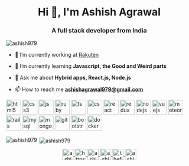 <h1 align="center">Hi 👋, I'm Ashish Agrawal</h1>
<h3 align="center">A full stack developer from India</h3>

<p align="left"> <img src="https://komarev.com/ghpvc/?username=ashish979" alt="ashish979" /> </p>

- 🔭 I’m currently working at [Rakuten](https://corp.rakuten.co.in/)

- 🌱 I’m currently learning **Javascript, the Good and Weird parts**

- 💬 Ask me about **Hybrid apps, React.js, Node.js**

- 📫 How to reach me **ashishagrawal979@gmail.com**

<p align="left">
  <img src="https://devicons.github.io/devicon/devicon.git/icons/html5/html5-original-wordmark.svg" alt="html5" width="40" height="40"/>
<img src="https://devicons.github.io/devicon/devicon.git/icons/css3/css3-original-wordmark.svg" alt="css3" width="40" height="40"/>
<img src="https://devicons.github.io/devicon/devicon.git/icons/javascript/javascript-original.svg" alt="js" width="40" height="40"/>
<img src="https://devicons.github.io/devicon/devicon.git/icons/ruby/ruby-original-wordmark.svg" alt="ruby" width="40" height="40"/>
<img src="https://devicons.github.io/devicon/devicon.git/icons/typescript/typescript-original.svg" alt="ts" width="40" height="40"/>
<img src="https://devicons.github.io/devicon/devicon.git/icons/coffeescript/coffeescript-original-wordmark.svg" alt="cs" width="40" height="40"/>
<img src="https://devicons.github.io/devicon/devicon.git/icons/react/react-original-wordmark.svg" alt="react" width="40" height="40"/>
<img src="https://devicons.github.io/devicon/devicon.git/icons/redux/redux-original.svg" alt="redux" width="40" height="40"/>
<img src="https://devicons.github.io/devicon/devicon.git/icons/nodejs/nodejs-original-wordmark.svg" alt="nodejs" width="40" height="40"/>
<img src="https://devicons.github.io/devicon/devicon.git/icons/vuejs/vuejs-original-wordmark.svg" alt="vuejs" width="40" height="40"/>
<img src="https://devicons.github.io/devicon/devicon.git/icons/meteor/meteor-original-wordmark.svg" alt="meteor" width="40" height="40"/>
<img src="https://devicons.github.io/devicon/devicon.git/icons/rails/rails-original-wordmark.svg" alt="rails" width="40" height="40"/>
<img src="https://devicons.github.io/devicon/devicon.git/icons/mysql/mysql-original-wordmark.svg" alt="mysql" width="40" height="40"/>
<img src="https://devicons.github.io/devicon/devicon.git/icons/mongodb/mongodb-original-wordmark.svg" alt="mongo" width="40" height="40"/>
<img src="https://devicons.github.io/devicon/devicon.git/icons/git/git-original-wordmark.svg" alt="git" width="40" height="40"/>
<img src="https://devicons.github.io/devicon/devicon.git/icons/bootstrap/bootstrap-plain-wordmark.svg" alt="bootstrap" width="40" height="40"/>
<img src="https://devicons.github.io/devicon/devicon.git/icons/docker/docker-original-wordmark.svg" alt="docker" width="40" height="40"/>

</p>

<p><img align="left" src="https://github-readme-stats.vercel.app/api/top-langs/?username=ashish979&layout=compact" alt="ashish979" /></p>

<p>&nbsp;<img align="center" src="https://github-readme-stats.vercel.app/api?username=ashish979&show_icons=true" alt="ashish979" /></p>

<p align="center">
  <a href="https://twitter.com/ashish979" target="blank">
    <img align="center" src="https://cdn.jsdelivr.net/npm/simple-icons@3.0.1/icons/twitter.svg" alt="ashish979" height="30" width="30" />
  </a>
  <a href="https://www.linkedin.com/in/ashish979/" target="blank">
    <img align="center" src="https://cdn.jsdelivr.net/npm/simple-icons@3.0.1/icons/linkedin.svg" alt="https://www.linkedin.com/in/ashish979/" height="30" width="30" />
  </a>
  <a href="https://stackoverflow.com/users/4461474/ashish-agrawal" target="blank">
    <img align="center" src="https://cdn.jsdelivr.net/npm/simple-icons@3.0.1/icons/stackoverflow.svg" alt="ashish-agrawal" height="30" width="30" />
  </a>
  <a href="https://fb.com/ashish9790" target="blank">
    <img align="center" src="https://cdn.jsdelivr.net/npm/simple-icons@3.0.1/icons/facebook.svg" alt="ashish9790" height="30" width="30" />
  </a>
  <a href="https://www.instagram.com/theflyingbroomstick/" target="blank">
    <img align="center" src="https://cdn.jsdelivr.net/npm/simple-icons@3.0.1/icons/instagram.svg" alt="theflyingbroomstick" height="30" width="30" />
  </a>
  <a href="https://codepen.io/ashish979" target="blank">
    <img align="center" src="https://devicons.github.io/devicon/devicon.git/icons/codepen/codepen-plain.svg" alt="ashish979" height="30" width="30" />
  </a>
</p>
